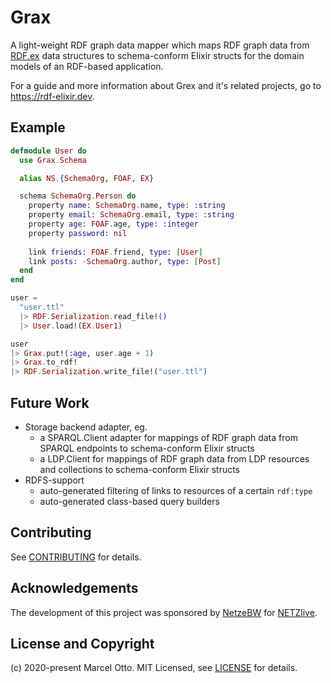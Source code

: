 # Grax

A light-weight RDF graph data mapper which maps RDF graph data from [RDF.ex] data structures to schema-conform Elixir structs for the domain models of an RDF-based application.

For a guide and more information about Grex and it's related projects, go to <https://rdf-elixir.dev>.


## Example 

```elixir
defmodule User do
  use Grax.Schema

  alias NS.{SchemaOrg, FOAF, EX}

  schema SchemaOrg.Person do
    property name: SchemaOrg.name, type: :string
    property email: SchemaOrg.email, type: :string
    property age: FOAF.age, type: :integer
    property password: nil
    
    link friends: FOAF.friend, type: [User]
    link posts: -SchemaOrg.author, type: [Post]
  end
end

user =
  "user.ttl"
  |> RDF.Serialization.read_file!()
  |> User.load!(EX.User1)

user
|> Grax.put!(:age, user.age + 1)
|> Grax.to_rdf!
|> RDF.Serialization.write_file!("user.ttl")
```


## Future Work

- Storage backend adapter, eg.
    -  a SPARQL.Client adapter for mappings of RDF graph data from SPARQL endpoints to schema-conform Elixir structs
    -  a LDP.Client for mappings of RDF graph data from LDP resources and collections to schema-conform Elixir structs
- RDFS-support
    - auto-generated filtering of links to resources of a certain `rdf:type`
    - auto-generated class-based query builders


## Contributing

See [CONTRIBUTING](CONTRIBUTING.md) for details.


## Acknowledgements

The development of this project was sponsored by [NetzeBW](https://www.netze-bw.de/) for [NETZlive](https://www.netze-bw.de/unsernetz/netzinnovationen/digitalisierung/netzlive).


## License and Copyright

(c) 2020-present Marcel Otto. MIT Licensed, see [LICENSE](LICENSE.md) for details.


[RDF.ex]:               https://github.com/rdf-elixir/rdf-ex
